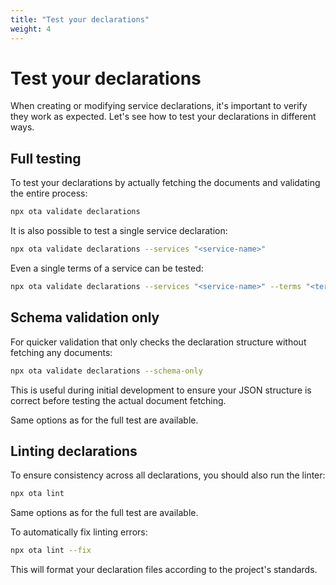 ```yaml
---
title: "Test your declarations"
weight: 4
---
```


# Test your declarations

When creating or modifying service declarations, it's important to verify they work as expected. Let's see how to test your declarations in different ways.

## Full testing

To test your declarations by actually fetching the documents and validating the entire process:

```sh
npx ota validate declarations
```

It is also possible to test a single service declaration:

```sh
npx ota validate declarations --services "<service-name>"
```

Even a single terms of a service can be tested:

```sh
npx ota validate declarations --services "<service-name>" --terms "<terms-type>"
```

## Schema validation only

For quicker validation that only checks the declaration structure without fetching any documents:

```sh
npx ota validate declarations --schema-only
```

This is useful during initial development to ensure your JSON structure is correct before testing the actual document fetching.

Same options as for the full test are available.

## Linting declarations

To ensure consistency across all declarations, you should also run the linter:

```sh
npx ota lint
```

Same options as for the full test are available.

To automatically fix linting errors:

```sh
npx ota lint --fix
```

This will format your declaration files according to the project's standards.
